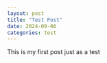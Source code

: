 ```yaml
---
layout: post
title: "Test Post"
date: 2024-09-06
categories: test
---
```


This is my first post just as a test
